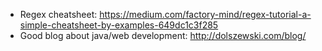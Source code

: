 * Regex cheatsheet: https://medium.com/factory-mind/regex-tutorial-a-simple-cheatsheet-by-examples-649dc1c3f285
* Good blog about java/web development: http://dolszewski.com/blog/
